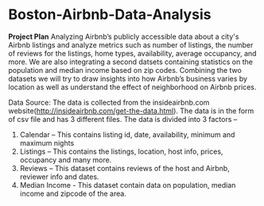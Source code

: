 # Boston-Airbnb-Data-Analysis

**Project Plan**
Analyzing Airbnb’s publicly accessible data about a city's Airbnb listings and analyze metrics such as 
number of listings, the number of reviews for the listings, home types, availability, average occupancy, and more. We are also integrating a second datsets containing statistics on the population and median income based on zip codes. Combining the two datasets we will try to draw insights into how Airbnb’s business varies by location as well as understand the effect of neighborhood on Airbnb prices.
 
Data Source: 
The data is collected from the insideairbnb.com website(http://insideairbnb.com/get-the-data.html). 
The data is in the form of csv file and has 3 different files. The data is divided into 3 factors – 
1)	Calendar – This contains listing id, date, availability, minimum and maximum nights
2)	Listings – This contains the listings, location, host info, prices, occupancy and many more. 
3)	Reviews – This dataset contains reviews of the host and Airbnb, reviewer info and dates. 
4)  Median Income - This dataset contain data on population, median income and zipcode of the area. 
